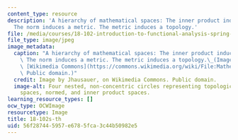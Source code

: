 ```yaml
---
content_type: resource
description: 'A hierarchy of mathematical spaces: The inner product induces a norm.
  The norm induces a metric. The metric induces a topology.'
file: /media/courses/18-102-introduction-to-functional-analysis-spring-2021/56f287445957e6785fca3c44b50982e5_18-102s21-th.jpg
file_type: image/jpeg
image_metadata:
  caption: "A hierarchy of mathematical spaces: The inner product induces a norm.\
    \ The norm induces a metric. The metric induces a topology.\_(Image by Jhausauer,on\
    \ [Wikimedia Commons](https://commons.wikimedia.org/wiki/File:Mathematical_Spaces.png).\
    \ Public domain.)"
  credit: Image by Jhausauer, on Wikimedia Commons. Public domain.
  image-alt: Four nested, non-concentric circles representing topological space, metric
    spaces, normed, and inner product spaces.
learning_resource_types: []
ocw_type: OCWImage
resourcetype: Image
title: 18-102s-th
uid: 56f28744-5957-e678-5fca-3c44b50982e5
---
```

